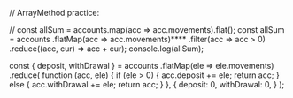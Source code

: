 // ArrayMethod practice:

// const allSum = accounts.map(acc => acc.movements).flat();
const allSum = accounts
.flatMap(acc => acc.movements)\*\*\*\*
.filter(acc => acc > 0)
.reduce((acc, cur) => acc + cur);
console.log(allSum);

<!-- ex: 2 -->

const { deposit, withDrawal } = accounts
.flatMap(ele => ele.movements)
.reduce(
function (acc, ele) {
if (ele > 0) {
acc.deposit += ele;
return acc;
} else {
acc.withDrawal += ele;
return acc;
}
},
{
deposit: 0,
withDrawal: 0,
}
);
